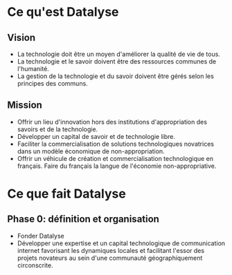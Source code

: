 # Ce qu'est Datalyse

## Vision

  - La technologie doit être un moyen d'améliorer la qualité de vie de tous. 
  - La technologie et le savoir doivent être des ressources communes de l'humanité. 
  - La gestion de la technologie et du savoir doivent être gérés selon les principes des communs.

## Mission

  - Offrir un lieu d'innovation hors des institutions d'appropriation des savoirs et de la technologie. 
  - Développer un capital de savoir et de technologie libre.
  - Faciliter la commercialisation de solutions technologiques novatrices dans un modèle économique de non-appropriation.
  - Offrir un véhicule de création et commercialisation technologique en français. Faire du français la langue de l'économie non-appropriative.
  
# Ce que fait Datalyse

## Phase 0: définition et organisation

  - Fonder Datalyse
  - Développer une expertise et un capital technologique de communication internet favorisant les dynamiques locales et facilitant l'essor des projets novateurs au sein d'une communauté géographiquement circonscrite.
